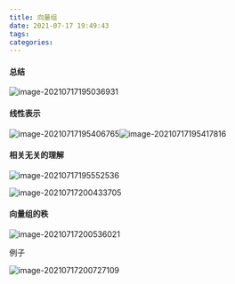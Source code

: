 ```yaml
---
title: 向量组
date: 2021-07-17 19:49:43
tags:
categories:
---
```


#### 总结

![image-20210717195036931](https://gitee.com/simple_one1/pic/raw/master/image-20210717195036931.png)

#### 线性表示

![image-20210717195406765](https://gitee.com/simple_one1/pic/raw/master/image-20210717195406765.png)![image-20210717195417816](https://gitee.com/simple_one1/pic/raw/master/image-20210717195417816.png)



#### 相关无关的理解

![image-20210717195552536](https://gitee.com/simple_one1/pic/raw/master/image-20210717195552536.png)

![image-20210717200433705](https://gitee.com/simple_one1/pic/raw/master/image-20210717200433705.png)

#### 向量组的秩

![image-20210717200536021](https://gitee.com/simple_one1/pic/raw/master/image-20210717200536021.png)

例子

![image-20210717200727109](https://gitee.com/simple_one1/pic/raw/master/image-20210717200727109.png)